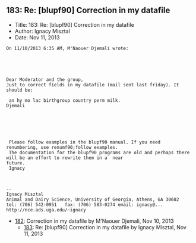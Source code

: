 ## 183: Re: [blupf90] Correction in my datafile

- Title: 183: Re: [blupf90] Correction in my datafile
- Author: Ignacy Misztal
- Date: Nov 11, 2013

```
On 11/10/2013 6:35 AM, M'Naouer Djemali wrote:

   


 
Dear Moderator and the group,
Just to correct fields in my datafile (mail sent last friday). It should be:
 
 an hy mo lac birthgroup country perm milk.
Djemali

 




 Please follow examples in the blupf90 manual. If you need renumbering, use renumf90;follow examples.
 The documentation for the blupf90 programs are old and perhaps there will be an effort to rewrite them in a  near
future.
 Ignacy



-- 
Ignacy Misztal
Animal and Dairy Science, University of Georgia, Athens, GA 30602
tel: (706) 542-0951   fax: (706) 583-0274 email: ignacy@...   
http://nce.ads.uga.edu/~ignacy
```

- [182](0182.md): Correction in my datafile by M'Naouer Djemali, Nov 10, 2013
    - [183](0183.md): Re: [blupf90] Correction in my datafile by Ignacy Misztal, Nov 11, 2013
